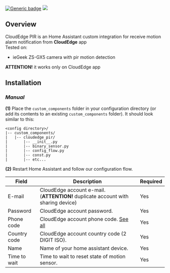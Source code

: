 [![Generic badge](https://img.shields.io/badge/Release-v1.0-blue.svg)](https://shields.io/)
[![](https://img.shields.io/badge/HACS-Custom-orange.svg?style=flat-square)](https://github.com/custom-components/hacs)

## Overview
CloudEdge PIR is an Home Assistant custom integration for receive motion alarm notification from **CloudEdge** app<br/>
Tested on:
* ieGeek ZS-GX5 camera with pir motion detection

**ATTENTION!** it works only on CloudEdge app

## Installation
### *Manual*
**(1)** Place the `custom_components` folder in your configuration directory (or add its contents to an existing `custom_components` folder).
It should look similar to this:
```
<config directory>/
|-- custom_components/
|   |-- cloudedge_pir/
|       |-- __init__.py
|       |-- binary_sensor.py
|       |-- config_flow.py
|       |-- const.py
|       |-- etc...
```
**(2)** Restart Home Assistant and follow our configuration flow.

| Field           | Description                                                                     | Required  |
| ----------------| ------------------------------------------------------------------------------- | --------- |
| E-mail          | CloudEdge account e-mail. (**ATTENTION!** duplicate account with sharing device)| Yes       |
| Password        | CloudEdge account password.                                                     | Yes       |
| Phone code      | CloudEdge account phone code. [See all](https://countrycode.org/)               | Yes       |
| Country code    | CloudEdge account country code (2 DIGIT ISO).                                   | Yes       |
| Name            | Name of your home assistant device.                                             | Yes       |
| Time to wait    | Time to wait to reset state of motion sensor.                                   | Yes       |
